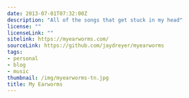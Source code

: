 ```yaml
---
date: 2013-07-01T07:32:00Z
description: "All of the songs that get stuck in my head"
license: ""
licenseLink: ""
sitelink: https://myearworms.com/
sourceLink: https://github.com/jaydreyer/myearworms
tags:
- personal
- blog
- music
thumbnail: /img/myearworms-tn.jpg
title: My Earworms
---
```

